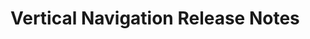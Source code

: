<!-- Release notes authoring guidelines: http://keepachangelog.com/ -->

# Vertical Navigation Release Notes

<!-- ## [Unreleased] -->

<!--## [VERSION] - [RELEASE_DATE]-->
